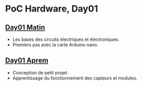 # PoC Hardware, Day01

## [Day01 Matin](Day01M.md)

- Les bases des circuits électriques et électroniques.  
- Premiers pas avec la carte Arduino nano.

## [Day01 Aprem](Day01A.md)

- Conception de petit projet.
- Apprentissage du fonctionnement des capteurs et modules.